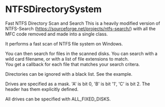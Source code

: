 # NTFSDirectorySystem
Fast NTFS Directory Scan and Search
This is a heavily modified version of NTFS-Search (https://sourceforge.net/projects/ntfs-search/) with all the MFC code removed and made into a single class. 

It performs a fast scan of NTFS file system on Windows.  

You can then search for files in the scanned disks.  You can search with a wild card filename, or with a list of file extensions to match.  
You get a callback for each file that matches your search critera.

Directories can be ignored with a black list.  See the example.

Drives are specified as a mask. 'A' is bit 0, 'B' is bit '1', 'C' is bit 2.  The header has them explicitly defined.

All drives can be specified with ALL_FIXED_DISKS.







